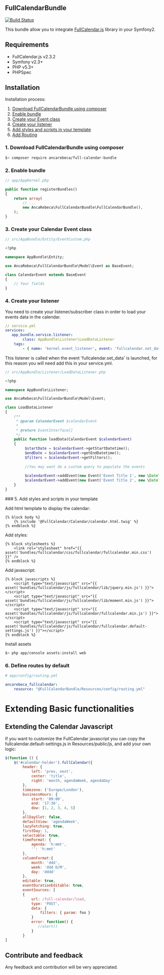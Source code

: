 ## FullCalendarBundle

[![Build Status](https://travis-ci.org/ancarebeca/FullCalendarBundle.svg)](https://travis-ci.org/ancarebeca/FullCalendarBundle)

This bundle allow you to integrate [FullCalendar.js](http://fullcalendar.io/) library in your Symfony2.

## Requirements
* FullCalendar.js v2.3.2
* Symfony v2.3+
* PHP v5.3+
* PHPSpec 

Installation
------------
Installation process:

1. [Download FullCalendarBundle using composer](#download-fullcalendarbundle)
2. [Enable bundle](#enable-bundle)
3. [Create your Event class](#create-event)
4. [Create your listener](#create-listener)
5. [Add styles and scripts in your template](#styles-scripts)
6. [Add Routing](#routing)

### 1. Download FullCalendarBundle using composer <a id="download-fullcalendarbundle"></a>

```bash
$> composer require ancarebeca/full-calendar-bundle
```

### 2. Enable bundle <a id="download-fullcalendarbundle"></a>

```php
// app/AppKernel.php

public function registerBundles()
{
    return array(
        // ...
        new AncaRebeca\FullCalendarBundle\FullCalendarBundle(),
    );
}
```
### 3. Create your Calendar Event class <a id="create-event"></a>

```php
// src/AppBundle/Entity/EventCustom.php

<?php

namespace AppBundle\Entity;

use AncaRebeca\FullCalendarBundle\Model\Event as BaseEvent;

class CalendarEvent extends BaseEvent
{
	// Your fields 
}
```

### 4. Create your listener <a id="create-listener"></a>
You need to create your listener/subscriber class in order to load your events data in the calendar.

```yml
// service.yml
services:
   app_bundle.service.listener:
        class: AppBundle\Listener\LoadDataListener
	tags:
   		- { name: 'kernel.event_listener', event: 'fullcalendar.set_data', method: loadData }

```

This listener is called when the event 'fullcalendar.set_data' is launched, for this reason you will need add this in your service.yml.

```php
// src/AppBundle/Listener/LoadDataListener.php

<?php

namespace AppBundle\Listener;

use AncaRebeca\FullCalendarBundle\Model\Event;

class LoadDataListener
{
    /**
     * @param CalendarEvent $calendarEvent
     *
     * @return EventInterface[]
     */
    public function loadData(CalendarEvent $calendarEvent)
    {
    	 $startDate = $calendarEvent->getStartDatetime();
   		 $endDate = $calendarEvent->getEndDatetime();
		 $filters = $calendarEvent->getFilters();
	
    	 //You may want do a custom query to populate the events
    	 
    	 $calendarEvent->addEvent(new Event('Event Title 1', new \DateTime()));
    	 $calendarEvent->addEvent(new Event('Event Title 2', new \DateTime()));
    }
}
```

### 5. Add styles and scripts in your template <a id="styles-scripts"></a>

Add html template to display the calendar:

```twig
{% block body %}
    {% include '@FullCalendar/Calendar/calendar.html.twig' %}
{% endblock %}
```

Add styles:

```twig
{% block stylesheets %}
    <link rel="stylesheet" href="{{ asset('bundles/fullcalendar/css/fullcalendar/fullcalendar.min.css') }}" />
{% endblock %}
```

Add javascript:

```twig
{% block javascripts %}
    <script type="text/javascript" src="{{ asset('bundles/fullcalendar/js/fullcalendar/lib/jquery.min.js') }}"></script>
    <script type="text/javascript" src="{{ asset('bundles/fullcalendar/js/fullcalendar/lib/moment.min.js') }}"></script>
    <script type="text/javascript" src="{{ asset('bundles/fullcalendar/js/fullcalendar/fullcalendar.min.js') }}"></script>
    <script type="text/javascript" src="{{ asset('bundles/fullcalendar/js/fullcalendar/fullcalendar.default-settings.js') }}"></script>
{% endblock %}
```

Install assets

```bash
$> php app/console assets:install web
```

### 6. Define routes by default <a id="routing"></a>

```yml
# app/config/routing.yml

ancarebeca_fullcalendar:
    resource: "@FullCalendarBundle/Resources/config/routing.yml"
```

# Extending Basic functionalities

## Extending the Calendar Javascript
If you want to customize the FullCalendar javascript you can copy the fullcalendar.default-settings.js in Resources/public/js, and add your own logic:

```javascript
$(function () {
	$('#calendar-holder').fullCalendar({
		header: {
		    left: 'prev, next',
		    center: 'title',
		    right: 'month, agendaWeek, agendaDay'
		},
		timezone: ('Europe/London'),
		businessHours: {
		    start: '09:00',
		    end: '17:30',
		    dow: [1, 2, 3, 4, 5]
		},
		allDaySlot: false,
		defaultView: 'agendaWeek',
		lazyFetching: true,
		firstDay: 1,
		selectable: true,
		timeFormat: {
		    agenda: 'h:mmt',
		    '': 'h:mmt'
		},
		columnFormat:{
		    month: 'ddd',
		    week: 'ddd D/M',
		    day: 'dddd'
		},
		editable: true,
		eventDurationEditable: true,
		eventSources: [
		{
			url: /full-calendar/load,
			type: 'POST',
			data: {
				filters: { param: foo }
			}
			error: function() {
			   //alert()
			}
		}
]
```

Contribute and feedback
-------------------------

Any feedback and contribution will be very appreciated.
